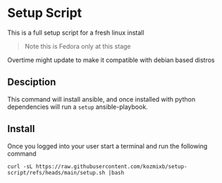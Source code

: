# Setup Script

This is a full setup script for a fresh linux install

> Note this is Fedora only at this stage

Overtime might update to make it compatible with debian based distros

## Desciption

This command will install ansible, and once installed with python dependencies will run a `setup` ansible-playbook.

## Install

Once you logged into your user start a terminal and run the following command

```shell
curl -sL https://raw.githubusercontent.com/kozmixb/setup-script/refs/heads/main/setup.sh |bash
```

